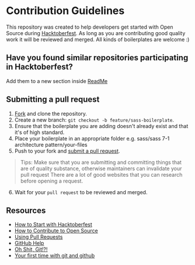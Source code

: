 # Contribution Guidelines

This repository was created to help developers get started with Open Source during [Hacktoberfest](https://hacktoberfest.digitalocean.com/). 
As long as you are contributing good quality work it will be reviewed and merged. All kinds of boilerplates are welcome :) 

## Have you found similar repositories participating in Hacktoberfest?

Add them to a new section inside [ReadMe](/README.md)

## Submitting a pull request

1. [Fork](https://github.com/oskarfigura/boilerplate/fork) and clone the repository.
2. Create a new branch: `git checkout -b feature/sass-boilerplate`.
3. Ensure that the boilerplate you are adding doesn't already exist and that it's of high standard.
4. Place your boilerplate in an appropriate folder e.g. sass/sass 7-1 architecture pattern/your-files
5. Push to your fork and [submit a pull request](https://github.com/oskarfigura/boilerplate/compare).
> Tips: Make sure that you are submitting and committing things that are of quality substance, otherwise maintainers can invalidate your pull request
> There are a lot of good websites that you can research before opening a request.
6. Wait for your `pull request` to be reviewed and merged.

## Resources

- [How to Start with Hacktoberfest](https://hacktoberfest.digitalocean.com/details#beginners)
- [How to Contribute to Open Source](https://opensource.guide/how-to-contribute/)
- [Using Pull Requests](https://help.github.com/articles/about-pull-requests/)
- [GitHub Help](https://help.github.com)
- [Oh Shit, Git!?!](https://ohshitgit.com/)
- [Your first time with git and github](https://kbroman.org/github_tutorial/pages/first_time.html)

